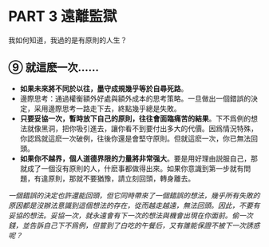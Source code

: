# PART 3 遠離監獄

我如何知道，我過的是有原則的人生？

## ⑨ 就這麽一次……

- **如果未來將不同於以往，墨守成規幾乎等於自尋死路**。
- 邊際思考：通過權衡額外好處與額外成本的思考策略。一旦做出一個錯誤的決定，采用邊際思考一路走下去，終點幾乎總是失敗。
- **只要妥協一次，暫時放下自己的原則，往往會面臨痛苦的結果**。下不爲例的想法就像黑洞，把你吸引進去，讓你看不到要付出多大的代價。因爲情況特殊，你認爲就這麽一次破例，往後你還是會堅守原則。但就這麽一次，你已無法回頭。
- **如果你不越界，個人道德界限的力量將非常强大**。要是用好理由説服自己，那就成了一個沒有原則的人，什麽事都做得出來。如果你意識到第一步就有問題，有違原則，那就不要猶豫，請立刻回頭，轉身離去。

*一個錯誤的決定也許還能回頭，但它同時帶來了一個錯誤的想法，幾乎所有失敗的原因都是沒辦法意識到這個想法的存在，從而越走越遠，無法回頭。因此，不要有妥協的想法。妥協一次，就永遠會有下一次的想法與機會出現在你面前。偷一次錢，並告訴自己下不爲例，但嘗到了白吃的午餐后，又有誰能保證不被下一次誘惑呢？*
